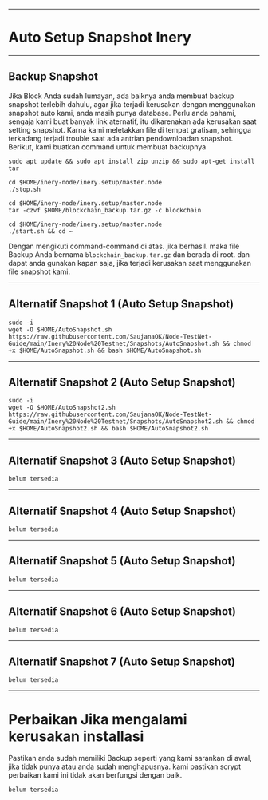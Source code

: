 ___________________________________
# Auto Setup Snapshot Inery
___________________________________
## Backup Snapshot
Jika Block Anda sudah lumayan, ada baiknya anda membuat backup snapshot terlebih dahulu, agar jika terjadi kerusakan dengan menggunakan snapshot auto kami, anda masih punya database. Perlu anda pahami, sengaja kami buat banyak link aternatif, itu dikarenakan ada kerusakan saat setting snapshot. Karna kami meletakkan file di tempat gratisan, sehingga terkadang terjadi trouble saat ada antrian pendownloadan snapshot. Berikut, kami buatkan command untuk membuat backupnya
```
sudo apt update && sudo apt install zip unzip && sudo apt-get install tar
```
```
cd $HOME/inery-node/inery.setup/master.node
./stop.sh
```
```
cd $HOME/inery-node/inery.setup/master.node
tar -czvf $HOME/blockchain_backup.tar.gz -c blockchain
```
```
cd $HOME/inery-node/inery.setup/master.node
./start.sh && cd ~
```
Dengan mengikuti command-command di atas. jika berhasil. maka file Backup Anda bernama `blockchain_backup.tar.gz` dan berada di root. dan dapat anda gunakan kapan saja, jika terjadi kerusakan saat menggunakan file snapshot kami.
___________________________________

## Alternatif Snapshot 1 (Auto Setup Snapshot)
```
sudo -i
wget -O $HOME/AutoSnapshot.sh https://raw.githubusercontent.com/SaujanaOK/Node-TestNet-Guide/main/Inery%20Node%20Testnet/Snapshots/AutoSnapshot.sh && chmod +x $HOME/AutoSnapshot.sh && bash $HOME/AutoSnapshot.sh
```
___________________________________
## Alternatif Snapshot 2 (Auto Setup Snapshot)
```
sudo -i
wget -O $HOME/AutoSnapshot2.sh https://raw.githubusercontent.com/SaujanaOK/Node-TestNet-Guide/main/Inery%20Node%20Testnet/Snapshots/AutoSnapshot2.sh && chmod +x $HOME/AutoSnapshot2.sh && bash $HOME/AutoSnapshot2.sh
```
___________________________________
## Alternatif Snapshot 3 (Auto Setup Snapshot)
```
belum tersedia
```
___________________________________
## Alternatif Snapshot 4 (Auto Setup Snapshot)
```
belum tersedia
```
___________________________________
## Alternatif Snapshot 5 (Auto Setup Snapshot)
```
belum tersedia
```
___________________________________
## Alternatif Snapshot 6 (Auto Setup Snapshot)
```
belum tersedia
```
___________________________________
## Alternatif Snapshot 7 (Auto Setup Snapshot)
```
belum tersedia
```
___________________________________

# Perbaikan Jika mengalami kerusakan installasi
Pastikan anda sudah memiliki Backup seperti yang kami sarankan di awal, jika tidak punya atau anda sudah menghapusnya. kami pastikan scrypt perbaikan kami ini tidak akan berfungsi dengan baik.
```
belum tersedia
```
